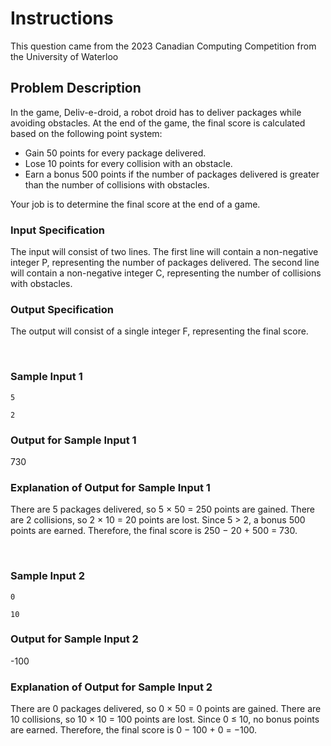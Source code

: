# Instructions  

 This question came from the 2023 Canadian Computing Competition from the University of Waterloo

## Problem Description

In the game, Deliv-e-droid, a robot droid has to deliver packages while avoiding obstacles. At the end of the game, the final score is calculated based on the following point system:

- Gain 50 points for every package delivered.
- Lose 10 points for every collision with an obstacle.
- Earn a bonus 500 points if the number of packages delivered is greater than the number of collisions with obstacles.

Your job is to determine the final score at the end of a game.

### Input Specification

The input will consist of two lines. The first line will contain a non-negative integer P, representing the number of packages delivered. The second line will contain a non-negative integer C, representing the number of collisions with obstacles.

### Output Specification

The output will consist of a single integer F, representing the final score.

<br>

### Sample Input 1

```5```

```2```

### Output for Sample Input 1

730

### Explanation of Output for Sample Input 1

There are 5 packages delivered, so 5 × 50 = 250 points are gained. There are 2 collisions, so 2 × 10 = 20 points are lost. Since 5 > 2, a bonus 500 points are earned. Therefore, the final score is 250 − 20 + 500 = 730.

<br>

### Sample Input 2

```0```

```10```

### Output for Sample Input 2

-100

### Explanation of Output for Sample Input 2

There are 0 packages delivered, so 0 × 50 = 0 points are gained. There are 10 collisions, so 10 × 10 = 100 points are lost. Since 0 ≤ 10, no bonus points are earned. Therefore, the final score is 0 − 100 + 0 = −100.